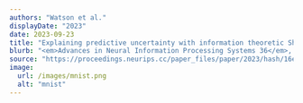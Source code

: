 ```yaml
---
authors: "Watson et al."
displayDate: "2023"
date: 2023-09-23
title: "Explaining predictive uncertainty with information theoretic Shapley values"
blurb: "<em>Advances in Neural Information Processing Systems 36</em>, pp. 7330--7350."
source: "https://proceedings.neurips.cc/paper_files/paper/2023/hash/16e4be78e61a3897665fa01504e9f452-Abstract-Conference.html"
image:
  url: /images/mnist.png
  alt: "mnist"
---
```

